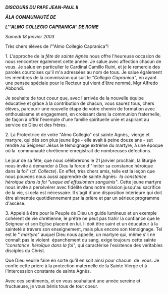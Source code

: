 ***DISCOURS DU PAPE JEAN-PAUL II***

***À******LA COMMUNAUTÉ DE***

***L’"ALMO COLLEGIO CAPRANICA" DE ROME***

*Samedi 18 janvier 2003*

Très chers élèves de l'"Almo Collegio Capranica"!

1. L'approche de la *fête de sainte Agnès* nous offre l'heureuse occasion de nous rencontrer également cette année. Je salue avec affection chacun de vous. Je salue en particulier le Cardinal Camillo Ruini, et je le remercie des paroles courtoises qu'il m'a adressées au nom de tous. Je salue également les membres de la commission qui suit le *"Collegio Capranica"*, en ayant une pensée spéciale pour le Recteur qui vient d'être nommé, Mgr Alfredo Abbondi.

Je souhaite de tout coeur que, avec l'arrivée de la nouvelle équipe éducative et grâce à la contribution de chacun, vous saurez tous, chers élèves, parcourir une nouvelle étape de votre chemin de formation avec enthousiasme et engagement, en croissant dans la communion fraternelle, de façon à offrir l'exemple d'une famille spirituelle unie et aspirant au service de Dieu et des frères.

2. La Protectrice de votre "Almo Collegio" est sainte Agnès,  vierge et martyre, qui dès son plus jeune âge - elle avait à peine douze ans - sut rendre au Seigneur Jésus le témoignage extrême du martyre, à une époque où la  communauté chrétienne enregistrait de nombreuses défections.

Le jour de sa fête, que nous célébrerons le 21 janvier prochain, la liturgie nous invite à demander à Dieu la force d'"imiter sa constance héroïque dans la foi" (cf. *Collecte*). En effet, très chers amis, telle est la leçon que nous pouvons nous aussi apprendre de sainte Agnès:  *la constance héroïque dans la foi "usque ad effusionem sanguinis"*. Cette jeune martyre nous invite à persévérer avec fidélité dans notre mission jusqu'au sacrifice de la vie, si cela est nécessaire. Il s'agit d'une disposition intérieure qui doit être alimentée quotidiennement par la prière et par un sérieux programme d'ascèse.

3. Appelé à être pour le Peuple de Dieu un guide lumineux et un exemple cohérent de vie chrétienne, le prêtre ne peut pas trahir la confiance que le Seigneur et son Eglise placent en lui. Il doit être saint et un éducateur à la sainteté à travers son enseignement, mais plus encore son témoignage. Tel est le " *martyre*" auquel Dieu nous appelle, un martyre qui, même s'il ne connaît pas le violent  épanchement du sang, exige toujours cette sainte *"constance  héroïque dans la foi"*, qui caractérise l'existence des véritables disciples du Christ.

Que Dieu veuille faire en sorte qu'il en soit ainsi pour chacun  de  vous. Je confie cette prière à la protection maternelle de la Sainte Vierge et à l'intercession constante de sainte Agnès.

Avec ces sentiments, et en vous souhaitant une année sereine et fructueuse, je vous bénis tous de tout coeur.